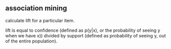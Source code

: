 ## association mining
calculate lift for a particular item. 

lift is equal to confidence (defined as p(y|x), or the probability of seeing y when we have x)) divided by support (defined as probability of seeing y, out of the entire population).